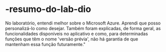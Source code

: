 # -resumo-do-lab-dio

No laboratório, entendi melhor sobre o Microsoft Azure. Aprendi que posso personalizá-lo como desejar. Também foram explicadas, de forma geral, as funcionalidades disponíveis no aplicativo e como, para determinadas funções que têm o nome 'versão prévia', não há garantia de que mantenham essa função futuramente."

